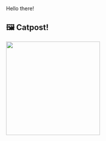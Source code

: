 Hello there!



## 🖼️ Catpost!

<sub>
    <img src="https://cdn2.thecatapi.com/images/MTYxNzIwNg.jpg" height="256">
</sub>

